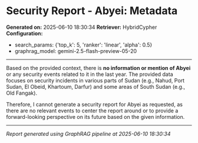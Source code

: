 # Security Report - Abyei: Metadata

**Generated on:** 2025-06-10 18:30:34
**Retriever:** HybridCypher
**Configuration:**
- search_params: {'top_k': 5, 'ranker': 'linear', 'alpha': 0.5}
- graphrag_model: gemini-2.5-flash-preview-05-20

---

Based on the provided context, there is **no information or mention of Abyei** or any security events related to it in the last year. The provided data focuses on security incidents in various parts of Sudan (e.g., Nahud, Port Sudan, El Obeid, Khartoum, Darfur) and some areas of South Sudan (e.g., Old Fangak).

Therefore, I cannot generate a security report for Abyei as requested, as there are no relevant events to center the report around or to provide a forward-looking perspective on its future based on the given information.

---

*Report generated using GraphRAG pipeline at 2025-06-10 18:30:34*